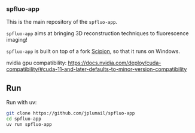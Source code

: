 ### spfluo-app

This is the main repository of the `spfluo-app`.

`spfluo-app` aims at bringing 3D reconstruction techniques to fluorescence imaging!

`spfluo-app` is built on top of a fork [Scipion](https://scipion.i2pc.es/), so that it runs on Windows.

nvidia gpu compatibility: https://docs.nvidia.com/deploy/cuda-compatibility/#cuda-11-and-later-defaults-to-minor-version-compatibility

## Run

Run with uv:
```sh
git clone https://github.com/jplumail/spfluo-app
cd spfluo-app
uv run spfluo-app
```